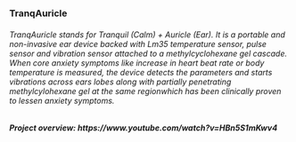 <h3> TranqAuricle </h3>

<h6> TranqAuricle stands for Tranquil (Calm) + Auricle (Ear). It is a portable and non-invasive ear device backed with Lm35 temperature sensor, pulse sensor and vibration sensor attached to a methylcyclohexane gel cascade. When core anxiety symptoms like increase in heart beat rate or body temperature is measured, the device detects the parameters and starts vibrations across ears lobes along with partially penetrating methylcylohexane gel at the same regionwhich has been clinically proven to lessen anxiety symptoms. </h6>


<h5> Project overview: https://www.youtube.com/watch?v=HBn5S1mKwv4 </h5>


